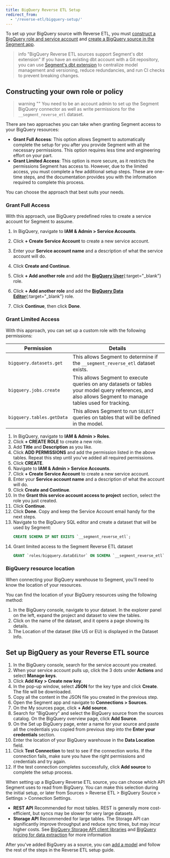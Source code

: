 ```yaml
---
title: BigQuery Reverse ETL Setup
redirect_from:
  - '/reverse-etl/bigquery-setup/'
---
```

To set up your BigQuery source with Reverse ETL, you must [construct a BigQuery role and service account](#constructing-your-own-role-or-policy) and [create a BigQuery source in the Segment app](#set-up-bigquery-as-your-reverse-etl-source). 

> info "BigQuery Reverse ETL sources support Segment's dbt extension"
> If you have an existing dbt account with a Git repository, you can use [Segment's dbt extension](/docs/segment-app/extensions/dbt/) to centralize model management and versioning, reduce redundancies, and run CI checks to prevent breaking changes.

## Constructing your own role or policy

> warning ""
> You need to be an account admin to set up the Segment BigQuery connector as well as write permissions for the `__segment_reverse_etl` dataset.

There are two approaches you can take when granting Segment access to your BigQuery resources: 
- **Grant Full Access**: This option allows Segment to automatically complete the setup for you after you provide Segment with all the necessary permissions. This option requires less time and engineering effort on your part.
- **Grant Limited Access**: This option is more secure, as it restricts the permissions Segment has access to. However, due to the limited access, you must complete a few additional setup steps. These are one-time steps, and the documentation provides you with the information required to complete this process.

You can choose the approach that best suits your needs.

### Grant Full Access
With this approach, use BigQuery predefined roles to create a service account for Segment to assume. 
1. In BigQuery, navigate to **IAM & Admin > Service Accounts**.
2. Click **+ Create Service Account** to create a new service account.
3. Enter your **Service account name** and a description of what the service account will do.

4. Click **Create and Continue**. 
5. Click **+ Add another role** and add the [**BigQuery User**](https://cloud.google.com/bigquery/docs/access-control#bigquery.user){:target="_blank”} role. 
6. Click **+ Add another role** and add the [**BigQuery Data Editor**](https://cloud.google.com/bigquery/docs/access-control#bigquery.dataEditor){:target="_blank”} role. 
7. Click **Continue**, then click **Done**. 

### Grant Limited Access
With this approach, you can set up a custom role with the following permissions:

Permission | Details
---------- | --------
`bigquery.datasets.get` | This allows Segment to determine if the `__segment_reverse_etl` dataset exists.
`bigquery.jobs.create` | This allows Segment to execute queries on any datasets or tables your model query references, and also allows Segment to manage tables used for tracking.
`bigquery.tables.getData` | This allows Segment to run `SELECT` queries on tables that will be defined in the model. 


1. In BigQuery, navigate to **IAM & Admin > Roles**.
2. Click **+ CREATE ROLE** to create a new role.
3. Add **Title** and **Description** as you like.
4. Click **ADD PERMISSIONS** and add the permission listed in the above tables. Repeat this step until you've added all required permissions.
5. Click **CREATE**. 
6. Navigate to **IAM & Admin > Service Accounts**. 
7. Click **+ Create Service Account** to create a new service account. 
8. Enter your **Service account name** and a description of what the account will do. 
9. Click **Create and Continue**. 
10. In the **Grant this service account access to project** section, select the role you just created. 
11. Click **Continue**. 
12. Click **Done**. Copy and keep the Service Account email handy for the next steps.
13. Navigate to the BigQuery SQL editor and create a dataset that will be used by Segment:
    ```sql
    CREATE SCHEMA IF NOT EXISTS `__segment_reverse_etl`;
    ```
14. Grant limited access to the Segment Reverse ETL dataset
    ```sql
    GRANT `roles/bigquery.dataEditor` ON SCHEMA `__segment_reverse_etl` TO "serviceAccount:<YOUR SERVICE ACCOUNT EMAIL>";
    ```

### BigQuery resource location
When connecting your BigQuery warehouse to Segment, you'll need to know the location of your resources.

You can find the location of your BigQuery resources using the following method:
1. In the BigQuery console, navigate to your dataset. In the explorer panel on the left, expand the project and dataset to view the tables.
2. Click on the name of the dataset, and it opens a page showing its details.
3. The Location of the dataset (like US or EU) is displayed in the Dataset Info.

## Set up BigQuery as your Reverse ETL source
1. In the BigQuery console, search for the service account you created.
2. When your service account pulls up, click the 3 dots under **Actions** and select **Manage keys**.
3. Click **Add Key > Create new key**.
4. In the pop-up window, select **JSON** for the key type and click **Create**. The file will be downloaded.
5. Copy all the content in the JSON file you created in the previous step.
6. Open the Segment app and navigate to **Connections > Sources**.
7. On the My sources page, click **+ Add source**.
8. Search for "BigQuery" and select the BigQuery source from the sources catalog. On the BigQuery overview page, click **Add Source**.
9. On the Set up BigQuery page, enter a name for your source and paste all the credentials you copied from previous step into the **Enter your credentials** section.
10. Enter the location of your BigQuery warehouse in the **Data Location** field.
11. Click **Test Connection** to test to see if the connection works. If the connection fails, make sure you have the right permissions and credentials and try again.
12. If the test connection completes successfully, click **Add source** to complete the setup process.

When setting up a BigQuery Reverse ETL source, you can choose which API Segment uses to read from BigQuery. You can make this selection during the initial setup, or later from Sources > Reverse ETL > BigQuery Source > Settings > Connection Settings.
- **REST API**
  Recommended for most tables. REST is generally more cost-efficient, but syncs may be slower for very large datasets.
- **Storage API**
  Recommended for large tables. The Storage API can significantly improve throughput and reduce sync times, but may incur higher costs. See [BigQuery Storage API client libraries](https://cloud.google.com/bigquery/docs/reference/storage/libraries) and [BigQuery pricing for data extraction](https://cloud.google.com/bigquery/pricing?hl=en#data_extraction_pricing) for more information


After you've added BigQuery as a source, you can [add a model](/docs/connections/reverse-etl/setup/#step-2-add-a-model) and follow the rest of the steps in the Reverse ETL setup guide.
